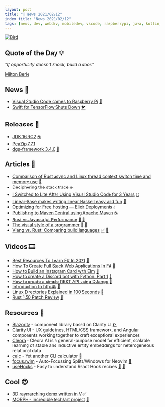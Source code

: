 ```yaml
---
layout: post
title: "📜 News 2021/02/12"
index_title: "News 2021/02/12"
tags: [news, dev, webdev, mobiledev, vscode, raspberrypi, java, kotlin, rustlang, lua, haskell, elixirlang, javascript, vim, neovim, vlang, fsharp, dotnet, csharp, elm, python, linux]
---
```


<a href="https://daily-tech-news.github.io/2021/02/12/news.html">
  <img src="https://user-images.githubusercontent.com/430272/98621464-0c5a5080-22e6-11eb-9e00-e63c2d44e443.jpg"
     alt="Bird"
     class="image">
</a>

## Quote of the Day 💡

_"If opportunity doesn’t knock, build a door."_

[Milton Berle](https://en.wikipedia.org/wiki/Milton_Berle)

## News 📰

- [Visual Studio Code comes to Raspberry Pi](https://www.raspberrypi.org/blog/visual-studio-code-comes-to-raspberry-pi/) [📝](https://code.visualstudio.com "#vscode")
- [Swift for TensorFlow Shuts Down](https://github.com/tensorflow/swift) [🐦](https://developer.apple.com/swift "#swift")

## Releases 🥳

- [JDK 16 RC2](https://mail.openjdk.java.net/pipermail/jdk-dev/2021-February/005067.html) [☕️](https://www.java.com "#java")
- [PeaZip 7.7.1](https://www.reddit.com/r/PeaZip/comments/lidq07/peazip_771_released/)
- [dgs-framework 3.4.0](https://github.com/Netflix/dgs-framework/releases/tag/v3.4.0) [🗼](https://kotlinlang.org "#kotlin")

## Articles 📜

- [Comparison of Rust async and Linux thread context switch time and memory use](https://github.com/jimblandy/context-switch) [🦀](https://www.rust-lang.org "#rust")
- [Deciphering the stack trace](https://inside.java/2021/02/12/deciphering-the-stacktrace/) [☕️](https://www.java.com "#java")
- [I Switched to Lite After Using Visual Studio Code for 3 Years](https://medium.com/swlh/i-switched-to-lite-after-using-vscode-for-3-years-16f2fffa6143) [🌕](https://www.lua.org "#lua")
- [Linear-Base makes writing linear Haskell easy and fun](https://www.tweag.io/blog/2021-02-10-linear-base/) [🎩](https://www.haskell.org "#haskell")
- [Optimizing for Free Hosting — Elixir Deployments](https://damonvjanis.medium.com/optimizing-for-free-hosting-elixir-deployments-6bfc119a1f44) [💧](https://elixir-lang.org "#elixirlang")
- [Publishing to Maven Central using Apache Maven](http://andresalmiray.com/publishing-to-maven-central-using-apache-maven/) [☕️](https://www.java.com "#java")
- [Rust vs Javascript Performance](https://cesarvr.io/post/rust-performance/) [🦀](https://www.rust-lang.org "#rust") [🔶](https://www.ecma-international.org "#javascript")
- [The visual style of a programmer](https://felipec.wordpress.com/2021/02/11/visual-style/) [🍃](https://www.vim.org "#vim") [🍃](https://neovim.io "#neovim")
- [Vlang vs. Rust: Comparing build languages](https://blog.logrocket.com/v-lang-vs-rust-comparing-build-languages/) [✅](https://vlang.io "#vlang") [🦀](https://www.rust-lang.org "#rust")

## Videos 🎞

- [Best Resources To Learn F# In 2021](https://www.youtube.com/watch?v=gwEFDUxIveY) [🔷](https://fsharp.org "#fsharp #dotnet")
- [How To Create Full Stack Web Applications In F#](https://www.youtube.com/watch?v=9awyr2g1TNM) [🔷](https://fsharp.org "#fsharp #dotnet")
- [How to Build an Instagram Card with Elm](https://www.youtube.com/watch?v=39QB66h3kGE) [🔰](https://elm-lang.org)
- [How to create a Discord bot with Python: Part 1](https://www.youtube.com/watch?v=XUCITCMSpIk) [🐍](https://www.python.org "#python")
- [How to create a simple REST API using DJango](https://www.youtube.com/watch?v=3DjZzK6IFa0) [🐍](https://www.python.org "#python")
- [Introduction to http4k](https://www.youtube.com/watch?v=FVvn-aFO--Q) [🗼](https://kotlinlang.org "#kotlin")
- [Linux Directories Explained in 100 Seconds](https://www.youtube.com/watch?v=42iQKuQodW4) [🐧](https://www.linux.org "#linux")
- [Rust 1.50 Patch Review](https://www.youtube.com/watch?v=C7BTIdkWreI) [🦀](https://www.rust-lang.org "#rust")

## Resources 🎪

- [Blazority](https://blazority.com/) - component library based on Clarity UI [☪️ ](https://docs.microsoft.com/en-us/dotnet/csharp "#csharp #dotnet")
- [Clarity UI](https://github.com/vmware/clarity) - UX guidelines, HTML/CSS framework, and Angular components working together to craft exceptional experiences
- [Cleora](https://github.com/Synerise/cleora) - Cleora AI is a general-purpose model for efficient, scalable learning of stable and inductive entity embeddings for heterogeneous relational data
- [calc](https://github.com/coriolinus/calc) - Yet another CLI calculator [🦀](https://www.rust-lang.org "#rust")
- [focus.nvim](https://github.com/beauwilliams/focus.nvim) - Auto-Focussing Splits/Windows for Neovim [🍃](https://neovim.io "#neovim")
- [useHooks](https://usehooks.com/) - Easy to understand React Hook recipes [🔶](https://www.ecma-international.org "#javascript") [🔶](https://reactjs.org "#reactjs")

## Cool 😍

- [3D raymarching demo written in V](https://twitter.com/LeahLundqvist/status/1359930363020255233) [✅](https://vlang.io "#vlang")
- [MORPH - incredible tech/art project](https://twitter.com/nburdy/status/1360220925820604419) [🦀](https://www.rust-lang.org "#rust")

